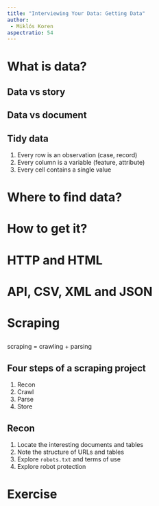 ```yaml
---
title: "Interviewing Your Data: Getting Data"
author: 
 - Miklós Koren
aspectratio: 54
---
```


# What is data?
## Data vs story
## Data vs document

## Tidy data
1. Every row is an observation (case, record)
2. Every column is a variable (feature, attribute)
3. Every cell contains a single value

# Where to find data?
# How to get it?
# HTTP and HTML
# API, CSV, XML and JSON
# Scraping
## 
scraping = crawling + parsing

## Four steps of a scraping project
1. Recon
2. Crawl
3. Parse
4. Store

## Recon
1. Locate the interesting documents and tables
2. Note the structure of URLs and tables
3. Explore `robots.txt` and terms of use
4. Explore robot protection

# Exercise

